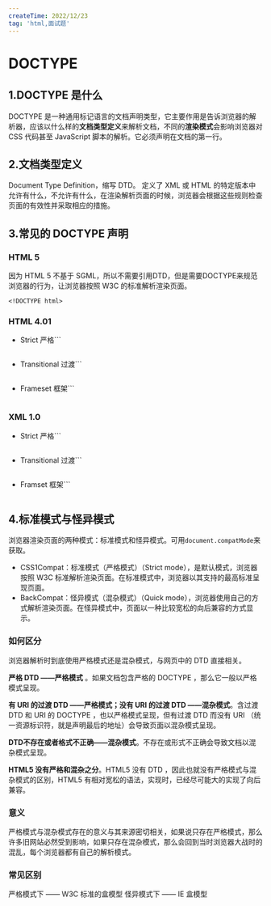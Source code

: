 ```yaml
---
createTime: 2022/12/23
tag: 'html,面试题'
---
```

# DOCTYPE

1.DOCTYPE 是什么
-------------

DOCTYPE 是一种通用标记语言的文档声明类型，它主要作用是告诉浏览器的解析器，应该以什么样的**文档类型定义**来解析文档，不同的**渲染模式**会影响浏览器对 CSS 代码甚至 JavaScript 脚本的解析。它必须声明在文档的第一行。

2.文档类型定义
--------

Document Type Definition，缩写 DTD。 定义了 XML 或 HTML 的特定版本中允许有什么，不允许有什么，在渲染解析页面的时候，浏览器会根据这些规则检查页面的有效性并采取相应的措施。

3.常见的 DOCTYPE 声明
----------------

### HTML 5

因为 HTML 5 不基于 SGML，所以不需要引用DTD，但是需要DOCTYPE来规范浏览器的行为，让浏览器按照 W3C 的标准解析渲染页面。

```
<!DOCTYPE html>

```

### HTML 4.01

* Strict 严格```
    <!DOCTYPE HTML PUBLIC "-//W3C//DTD HTML 4.01//EN" "http://www.w3.org/TR/html4/strict.dtd">

    ```

* Transitional 过渡```
    <!DOCTYPE HTML PUBLIC "-//W3C//DTD HTML 4.01 Transitional//EN" "http://www.w3.org/TR/html4/loose.dtd">

    ```

* Frameset 框架```
    <!DOCTYPE HTML PUBLIC "-//W3C//DTD HTML 4.01 Frameset//EN" "http://www.w3.org/TR/html4/frameset.dtd">

    ```

### XML 1.0

* Strict 严格```
    <!DOCTYPE html PUBLIC "-//W3C//DTD XHTML 1.0 Strict//EN" "http://www.w3.org/TR/xhtml1/DTD/xhtml1-strict.dtd">

    ```

* Transitional 过渡```
    <!DOCTYPE html PUBLIC "-//W3C//DTD XHTML 1.0 Transitional//EN" "http://www.w3.org/TR/xhtml1/DTD/xhtml1-transitional.dtd">

    ```

* Framset 框架```
    <!DOCTYPE html PUBLIC "-//W3C//DTD XHTML 1.0 Frameset//EN" "http://www.w3.org/TR/xhtml1/DTD/xhtml1-frameset.dtd">

    ```

4.标准模式与怪异模式
-----------

浏览器渲染页面的两种模式：标准模式和怪异模式。可用`document.compatMode`来获取。

* CSS1Compat：标准模式（严格模式）（Strict mode），是默认模式，浏览器按照 W3C 标准解析渲染页面。在标准模式中，浏览器以其支持的最高标准呈现页面。
* BackCompat：怪异模式（混杂模式）（Quick mode），浏览器使用自己的方式解析渲染页面。在怪异模式中，页面以一种比较宽松的向后兼容的方式显示。

### 如何区分

浏览器解析时到底使用严格模式还是混杂模式，与网页中的 DTD 直接相关。

**严格 DTD ——严格模式** 。如果文档包含严格的 DOCTYPE ，那么它一般以严格模式呈现。

**有 URI 的过渡 DTD ——严格模式；没有 URI 的过渡 DTD ——混杂模式**。含过渡 DTD 和 URI 的 DOCTYPE ，也以严格模式呈现，但有过渡 DTD 而没有 URI （统一资源标识符，就是声明最后的地址）会导致页面以混杂模式呈现。

**DTD不存在或者格式不正确——混杂模式**。不存在或形式不正确会导致文档以混杂模式呈现。

**HTML5 没有严格和混杂之分**。HTML5 没有 DTD ，因此也就没有严格模式与混杂模式的区别，HTML5 有相对宽松的语法，实现时，已经尽可能大的实现了向后兼容。

### 意义

严格模式与混杂模式存在的意义与其来源密切相关，如果说只存在严格模式，那么许多旧网站必然受到影响，如果只存在混杂模式，那么会回到当时浏览器大战时的混乱，每个浏览器都有自己的解析模式。

### 常见区别

严格模式下 —— W3C 标准的盒模型 怪异模式下 —— IE 盒模型
